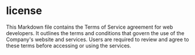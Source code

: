 # license
This Markdown file contains the Terms of Service agreement for web developers. It outlines the terms and conditions that govern the use of the Company's website and services. Users are required to review and agree to these terms before accessing or using the services.

